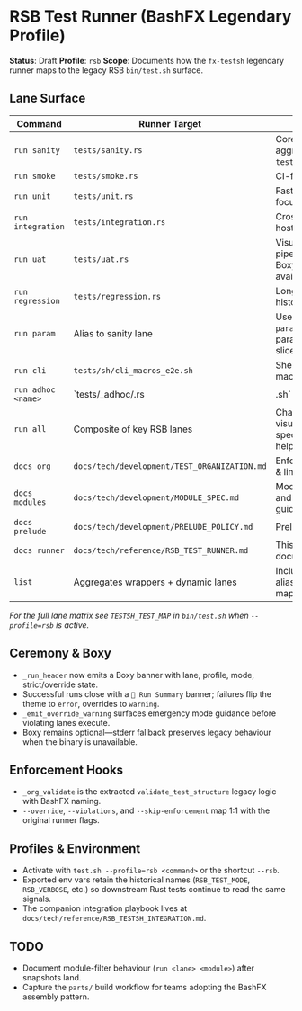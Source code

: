 # RSB Test Runner (BashFX Legendary Profile)

**Status**: Draft
**Profile**: `rsb`
**Scope**: Documents how the `fx-testsh` legendary runner maps to the legacy RSB `bin/test.sh` surface.

## Lane Surface

| Command                | Runner Target                      | Notes                                                   |
|------------------------|------------------------------------|---------------------------------------------------------|
| `run sanity`           | `tests/sanity.rs`                  | Core contract aggregator (wraps `tests/sanity/*.rs`)    |
| `run smoke`            | `tests/smoke.rs`                   | CI-friendly subset                                      |
| `run unit`             | `tests/unit.rs`                    | Fast module-focused coverage                            |
| `run integration`      | `tests/integration.rs`             | Cross-module & host adapters                            |
| `run uat`              | `tests/uat.rs`                     | Visual ceremonies; pipes through Boxy when available    |
| `run regression`       | `tests/regression.rs`              | Long-running historical suites                          |
| `run param`            | Alias to sanity lane               | Use `run sanity param` for the parameter module slice   |
| `run cli`              | `tests/sh/cli_macros_e2e.sh`       | Shell-driven CLI macros UAT                            |
| `run adhoc <name>`     | `tests/_adhoc/<name>.rs|.sh`       | Experimental lanes                                      |
| `run all`              | Composite of key RSB lanes         | Chains sanity + visual specialization helpers           |
| `docs org`             | `docs/tech/development/TEST_ORGANIZATION.md` | Enforced structure & lint policy            |
| `docs modules`         | `docs/tech/development/MODULE_SPEC.md`        | Module naming and layout guidance           |
| `docs prelude`         | `docs/tech/development/PRELUDE_POLICY.md`     | Prelude guardrails                           |
| `docs runner`          | `docs/tech/reference/RSB_TEST_RUNNER.md`      | This reference document                       |
| `list`                 | Aggregates wrappers + dynamic lanes | Includes generated aliases & discovery map             |

_For the full lane matrix see `TESTSH_TEST_MAP` in `bin/test.sh` when `--profile=rsb` is active._

## Ceremony & Boxy

- `_run_header` now emits a Boxy banner with lane, profile, mode, strict/override state.
- Successful runs close with a `🏁 Run Summary` banner; failures flip the theme to `error`, overrides to `warning`.
- `_emit_override_warning` surfaces emergency mode guidance before violating lanes execute.
- Boxy remains optional—stderr fallback preserves legacy behaviour when the binary is unavailable.

## Enforcement Hooks

- `_org_validate` is the extracted `validate_test_structure` legacy logic with BashFX naming.
- `--override`, `--violations`, and `--skip-enforcement` map 1:1 with the original runner flags.

## Profiles & Environment

- Activate with `test.sh --profile=rsb <command>` or the shortcut `--rsb`.
- Exported env vars retain the historical names (`RSB_TEST_MODE`, `RSB_VERBOSE`, etc.) so downstream Rust tests continue to read the same signals.
- The companion integration playbook lives at `docs/tech/reference/RSB_TESTSH_INTEGRATION.md`.

## TODO

- Document module-filter behaviour (`run <lane> <module>`) after snapshots land.
- Capture the `parts/` build workflow for teams adopting the BashFX assembly pattern.

